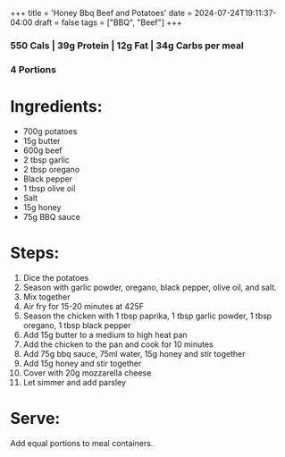 +++
title = 'Honey Bbq Beef and Potatoes'
date = 2024-07-24T19:11:37-04:00
draft = false
tags = ["BBQ", "Beef"]
+++

### 550 Cals | 39g Protein | 12g Fat | 34g Carbs per meal
### 4 Portions

# Ingredients:
- 700g potatoes
- 15g butter
- 600g beef
- 2 tbsp garlic
- 2 tbsp oregano
- Black pepper
- 1 tbsp olive oil
- Salt
- 15g honey
- 75g BBQ sauce


# Steps:
1. Dice the potatoes
2. Season with garlic powder, oregano, black pepper, olive oil, and salt.
3. Mix together 
4. Air fry for 15-20 minutes at 425F
5. Season the chicken with 1 tbsp paprika, 1 tbsp garlic powder, 1 tbsp oregano, 1 tbsp black pepper
6. Add 15g butter to a medium to high heat pan
7. Add the chicken to the pan and cook for 10 minutes
8. Add 75g bbq sauce, 75ml water, 15g honey and stir together
9. Add 15g honey and stir together
10. Cover with 20g mozzarella cheese
11. Let simmer and add parsley

# Serve:
Add equal portions to meal containers.
